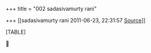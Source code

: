 +++
title = "002 sadasivamurty rani"

+++
[[sadasivamurty rani	2011-06-23, 22:31:57 [Source](https://groups.google.com/g/bvparishat/c/XuXB4xtYtX4)]]



[TABLE]



